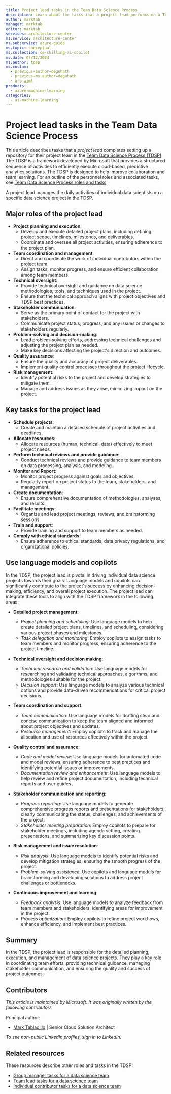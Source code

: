 ```yaml
---
title: Project lead tasks in the Team Data Science Process
description: Learn about the tasks that a project lead performs on a Team Data Science Process team, including how they can incorporate language models and copilots.
author: marktab
manager: marktab
editor: marktab
services: architecture-center
ms.service: architecture-center
ms.subservice: azure-guide
ms.topic: conceptual
ms.collection: ce-skilling-ai-copilot
ms.date: 07/12/2024
ms.author: tdsp
ms.custom:
  - previous-author=deguhath
  - previous-ms.author=deguhath
  - arb-aiml
products:
  - azure-machine-learning
categories:
  - ai-machine-learning
---
```


# Project lead tasks in the Team Data Science Process

This article describes tasks that a *project lead* completes setting up a repository for their project team in the [Team Data Science Process (TDSP)](overview.yml). The TDSP is a framework developed by Microsoft that provides a structured sequence of activities to efficiently execute cloud-based, predictive analytics solutions. The TDSP is designed to help improve collaboration and team learning. For an outline of the personnel roles and associated tasks, see [Team Data Science Process roles and tasks](roles-tasks.md).

A project lead manages the daily activities of individual data scientists on a specific data science project in the TDSP. 

## Major roles of the project lead

-  **Project planning and execution**:
    -   Develop and execute detailed project plans, including defining project scope, timelines, milestones, and deliverables.
    -   Coordinate and oversee all project activities, ensuring adherence to the project plan.
-  **Team coordination and management**:
    -   Direct and coordinate the work of individual contributors within the project team.
    -   Assign tasks, monitor progress, and ensure efficient collaboration among team members.
-  **Technical oversight**:
    -   Provide technical oversight and guidance on data science methodologies, tools, and techniques used in the project.
    -   Ensure that the technical approach aligns with project objectives and TDSP best practices.
-  **Stakeholder communication**:
    -   Serve as the primary point of contact for the project with stakeholders.
    -   Communicate project status, progress, and any issues or changes to stakeholders regularly.
-  **Problem-solving and decision-making**:
    -   Lead problem-solving efforts, addressing technical challenges and adjusting the project plan as needed.
    -   Make key decisions affecting the project's direction and outcomes.
-  **Quality assurance**:
    -   Ensure the quality and accuracy of project deliverables.
    -   Implement quality control processes throughout the project lifecycle.
-  **Risk management**:
    -   Identify potential risks to the project and develop strategies to mitigate them.
    -   Manage and address issues as they arise, minimizing impact on the project.

## Key tasks for the project lead

-   **Schedule projects**:
    -   Create and maintain a detailed schedule of project activities and deadlines.
-   **Allocate resources**:
    -   Allocate resources (human, technical, data) effectively to meet project needs.
-   **Perform technical reviews and provide guidance**:
    -   Conduct technical reviews and provide guidance to team members on data processing, analysis, and modeling.
-   **Monitor and Report**:
    -   Monitor project progress against goals and objectives.
    -   Regularly report on project status to the team, stakeholders, and management.
-   **Create documentation**:
    -   Ensure comprehensive documentation of methodologies, analyses, and results.
-   **Facilitate meetings**:
    -   Organize and lead project meetings, reviews, and brainstorming sessions.
-   **Train and support**:
    -   Provide training and support to team members as needed.
-   **Comply with ethical standards**:
    -   Ensure adherence to ethical standards, data privacy regulations, and organizational policies.
   
## Use language models and copilots

In the TDSP, the project lead is pivotal in driving individual data science projects towards their goals. Language models and copilots can significantly contribute to the project's success by enhancing decision-making, efficiency, and overall project execution. The project lead can integrate these tools to align with the TDSP framework in the following areas:

- **Detailed project management**:

  -   *Project planning and scheduling*: Use language models to help create detailed project plans, timelines, and scheduling, considering various project phases and milestones.
  -   *Task delegation and monitoring*: Employ copilots to assign tasks to team members and monitor progress, ensuring adherence to the project timeline.

- **Technical oversight and decision making**:

  -   *Technical research and validation*: Use language models for researching and validating technical approaches, algorithms, and methodologies suitable for the project.
  -   *Decision support*: Use language models to analyze various technical options and provide data-driven recommendations for critical project decisions.

- **Team coordination and support**:

  -   *Team communication*: Use language models for drafting clear and concise communication to keep the team aligned and informed about project objectives and updates.
  -   *Resource management*: Employ copilots to track and manage the allocation and use of resources effectively within the project.

- **Quality control and assurance**:

  -   *Code and model review*: Use language models for automated code and model reviews, ensuring adherence to best practices and identifying potential issues or improvements.
  -   *Documentation review and enhancement*: Use language models to help review and refine project documentation, including technical reports and user guides.

- **Stakeholder communication and reporting**:

  -   *Progress reporting*: Use language models to generate comprehensive progress reports and presentations for stakeholders, clearly communicating the status, challenges, and achievements of the project.
  -   *Stakeholder meeting preparation*: Employ copilots to prepare for stakeholder meetings, including agenda setting, creating presentations, and summarizing key discussion points.

- **Risk management and issue resolution**:

  -   *Risk analysis*: Use language models to identify potential risks and develop mitigation strategies, ensuring the smooth progress of the project.
  -   *Problem-solving assistance*: Use copilots and language models for brainstorming and developing solutions to address project challenges or bottlenecks.

- **Continuous improvement and learning**:

  -   *Feedback analysis*: Use language models to analyze feedback from team members and stakeholders, identifying areas for improvement in the project.
  -   *Process optimization*: Employ copilots to refine project workflows, enhance efficiency, and implement best practices.

## Summary

In the TDSP, the project lead is responsible for the detailed planning, execution, and management of data science projects. They play a key role in coordinating team efforts, providing technical guidance, managing stakeholder communication, and ensuring the quality and success of project outcomes.

## Contributors

*This article is maintained by Microsoft. It was originally written by the following contributors.* 

Principal author:

 - [Mark Tabladillo](https://www.linkedin.com/in/marktab/) | Senior Cloud Solution Architect

*To see non-public LinkedIn profiles, sign in to LinkedIn.*

## Related resources

These resources describe other roles and tasks in the TDSP:

- [Group manager tasks for a data science team](group-manager-tasks.md)
- [Team lead tasks for a data science team](team-lead-tasks.md)
- [Individual contributor tasks for a data science team](project-ic-tasks.md)
